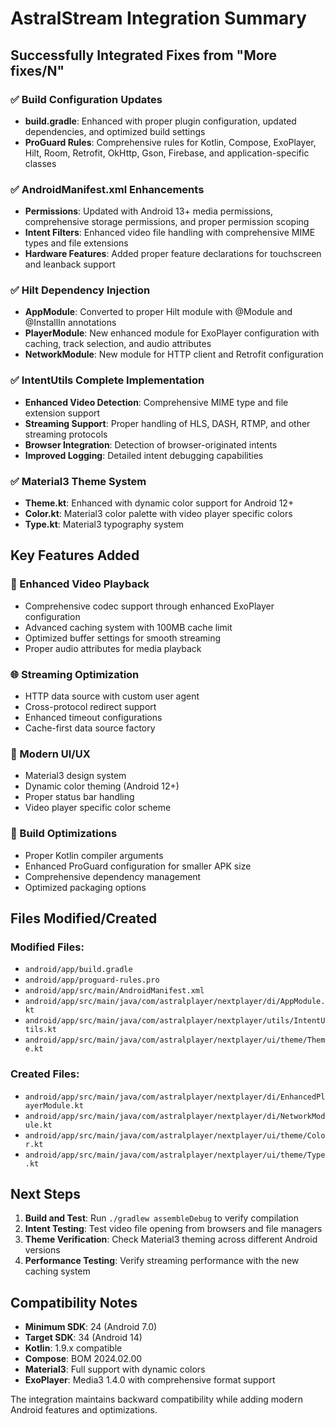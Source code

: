 # AstralStream Integration Summary

## Successfully Integrated Fixes from "More fixes/N"

### ✅ Build Configuration Updates
- **build.gradle**: Enhanced with proper plugin configuration, updated dependencies, and optimized build settings
- **ProGuard Rules**: Comprehensive rules for Kotlin, Compose, ExoPlayer, Hilt, Room, Retrofit, OkHttp, Gson, Firebase, and application-specific classes

### ✅ AndroidManifest.xml Enhancements
- **Permissions**: Updated with Android 13+ media permissions, comprehensive storage permissions, and proper permission scoping
- **Intent Filters**: Enhanced video file handling with comprehensive MIME types and file extensions
- **Hardware Features**: Added proper feature declarations for touchscreen and leanback support

### ✅ Hilt Dependency Injection
- **AppModule**: Converted to proper Hilt module with @Module and @InstallIn annotations
- **PlayerModule**: New enhanced module for ExoPlayer configuration with caching, track selection, and audio attributes
- **NetworkModule**: New module for HTTP client and Retrofit configuration

### ✅ IntentUtils Complete Implementation
- **Enhanced Video Detection**: Comprehensive MIME type and file extension support
- **Streaming Support**: Proper handling of HLS, DASH, RTMP, and other streaming protocols
- **Browser Integration**: Detection of browser-originated intents
- **Improved Logging**: Detailed intent debugging capabilities

### ✅ Material3 Theme System
- **Theme.kt**: Enhanced with dynamic color support for Android 12+
- **Color.kt**: Material3 color palette with video player specific colors
- **Type.kt**: Material3 typography system

## Key Features Added

### 🎯 Enhanced Video Playback
- Comprehensive codec support through enhanced ExoPlayer configuration
- Advanced caching system with 100MB cache limit
- Optimized buffer settings for smooth streaming
- Proper audio attributes for media playback

### 🌐 Streaming Optimization
- HTTP data source with custom user agent
- Cross-protocol redirect support
- Enhanced timeout configurations
- Cache-first data source factory

### 📱 Modern UI/UX
- Material3 design system
- Dynamic color theming (Android 12+)
- Proper status bar handling
- Video player specific color scheme

### 🔧 Build Optimizations
- Proper Kotlin compiler arguments
- Enhanced ProGuard configuration for smaller APK size
- Comprehensive dependency management
- Optimized packaging options

## Files Modified/Created

### Modified Files:
- `android/app/build.gradle`
- `android/app/proguard-rules.pro`
- `android/app/src/main/AndroidManifest.xml`
- `android/app/src/main/java/com/astralplayer/nextplayer/di/AppModule.kt`
- `android/app/src/main/java/com/astralplayer/nextplayer/utils/IntentUtils.kt`
- `android/app/src/main/java/com/astralplayer/nextplayer/ui/theme/Theme.kt`

### Created Files:
- `android/app/src/main/java/com/astralplayer/nextplayer/di/EnhancedPlayerModule.kt`
- `android/app/src/main/java/com/astralplayer/nextplayer/di/NetworkModule.kt`
- `android/app/src/main/java/com/astralplayer/nextplayer/ui/theme/Color.kt`
- `android/app/src/main/java/com/astralplayer/nextplayer/ui/theme/Type.kt`

## Next Steps

1. **Build and Test**: Run `./gradlew assembleDebug` to verify compilation
2. **Intent Testing**: Test video file opening from browsers and file managers
3. **Theme Verification**: Check Material3 theming across different Android versions
4. **Performance Testing**: Verify streaming performance with the new caching system

## Compatibility Notes

- **Minimum SDK**: 24 (Android 7.0)
- **Target SDK**: 34 (Android 14)
- **Kotlin**: 1.9.x compatible
- **Compose**: BOM 2024.02.00
- **Material3**: Full support with dynamic colors
- **ExoPlayer**: Media3 1.4.0 with comprehensive format support

The integration maintains backward compatibility while adding modern Android features and optimizations.
